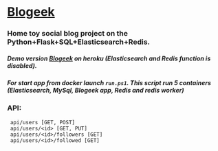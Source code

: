 # [Blogeek](https://blogeek.herokuapp.com)
### Home toy social blog project on the Python+Flask+SQL+Elasticsearch+Redis.
##### Demo version [Blogeek](https://blogeek.herokuapp.com) on heroku (Elasticsearch and Redis function is disabled).
##### For start app from docker launch ```run.ps1```. This script run 5 containers (Elasticsearch, MySql, Blogeek app, Redis and redis worker)
### API:
``` api/users [GET, POST]```  
``` api/users/<id> [GET, PUT]```  
``` api/users/<id>/followers [GET]```  
``` api/users/<id>/followed [GET]```